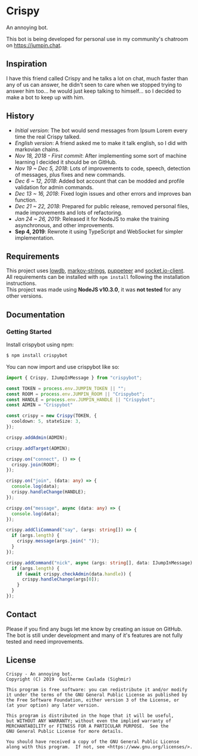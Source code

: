 # Crispy
An annoying bot.

This bot is being developed for personal use in my community's chatroom on https://jumpin.chat.

## Inspiration
I have this friend called Crispy and he talks a lot on chat, much faster than any of us can answer,
he didn't seen to care when we stopped trying to answer him too... he would just keep talking to himself... so I decided
to make a bot to keep up with him.

## History
- *Initial version*: The bot would send messages from Ipsum Lorem every time the real Crispy talked.
- *English version*: A friend asked me to make it talk english, so I did with markovian chains.
- *Nov 18, 2018 - First commit*: After implementing some sort of machine learning I decided it should be on GitHub.
- *Nov 19 ~ Dec 5, 2018*: Lots of improvements to code, speech, detection of messages, plus fixes and new commands.
- *Dec 6 ~ 12, 2018*: Added bot account that can be modded and profile validation for admin commands.
- *Dec 13 ~ 16, 2018*: Fixed login issues and other errors and improves ban function.
- *Dec 21 ~ 22, 2018*: Prepared for public release, removed personal files, made improvements and lots of refactoring.
- *Jan 24 ~ 26, 2019*: Released it for NodeJS to make the training asynchronous, and other improvements.
- **Sep 4, 2019**: Rewrote it using TypeScript and WebSocket for simpler implementation.

## Requirements
This project uses [lowdb](https://www.npmjs.com/package/lowdb), [markov-strings](https://www.npmjs.com/package/markov-strings), [puppeteer](https://www.npmjs.com/package/puppeteer) and [socket.io-client](https://www.npmjs.com/package/socket.io-client).  
All requirements can be installed with `npm install` following the installation instructions.  
This project was made using **NodeJS v10.3.0**, it was **not tested** for any other versions.

## Documentation
### Getting Started

Install crispybot using npm:
```bash
$ npm install crispybot
```

You can now import and use crispybot like so:

```ts
import { Crispy, IJumpInMessage } from "crispybot";

const TOKEN = process.env.JUMPIN_TOKEN || "";
const ROOM = process.env.JUMPIN_ROOM || "Crispybot";
const HANDLE = process.env.JUMPIN_HANDLE || "Crispybot";
const ADMIN = "Crispybot"

const crispy = new Crispy(TOKEN, {
  cooldown: 5, stateSize: 3,
});

crispy.addAdmin(ADMIN);

crispy.addTarget(ADMIN);

crispy.on("connect", () => {
  crispy.join(ROOM);
});

crispy.on("join", (data: any) => {
  console.log(data);
  crispy.handleChange(HANDLE);
});

crispy.on("message", async (data: any) => {
  console.log(data);
});

crispy.addCliCommand("say", (args: string[]) => {
  if (args.length) {
    crispy.message(args.join(" "));
  }
});

crispy.addCommand("nick", async (args: string[], data: IJumpInMessage) => {
  if (args.length) {
    if (await crispy.checkAdmin(data.handle)) {
      crispy.handleChange(args[0]);
    }
  }
});
```

## Contact
Please if you find any bugs let me know by creating an issue on GitHub.  
The bot is still under development and many of it's features are not fully tested and need improvements.

## License
```
Crispy - An annoying bot.
Copyright (C) 2019  Guilherme Caulada (Sighmir)

This program is free software: you can redistribute it and/or modify
it under the terms of the GNU General Public License as published by
the Free Software Foundation, either version 3 of the License, or
(at your option) any later version.

This program is distributed in the hope that it will be useful,
but WITHOUT ANY WARRANTY; without even the implied warranty of
MERCHANTABILITY or FITNESS FOR A PARTICULAR PURPOSE.  See the
GNU General Public License for more details.

You should have received a copy of the GNU General Public License
along with this program.  If not, see <https://www.gnu.org/licenses/>.
```
